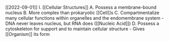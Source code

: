 [[2022-09-01]]
I. [[Cellular Structures]]
	A. Possess a membrane-bound nucleus
	B. More complex than prokaryotic [[Cell]]s
	C. Compartmentalize many cellular functions within organelles and the endomembrane system
		- DNA never leaves nucleus, but RNA does ([[Nucleic Acid]])
	D. Possess a cytoskeleton for support and to maintain cellular structure
		- Gives [[Organism]] its form
